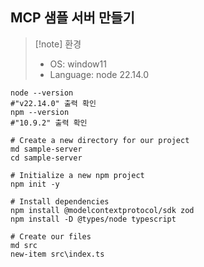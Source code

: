 ## MCP 샘플 서버 만들기


> [!note] 환경
> - OS: window11
> - Language: node 22.14.0
 

```shell
node --version
#"v22.14.0" 출력 확인
npm --version
#"10.9.2" 출력 확인
```


```shell
# Create a new directory for our project
md sample-server
cd sample-server

# Initialize a new npm project
npm init -y

# Install dependencies
npm install @modelcontextprotocol/sdk zod
npm install -D @types/node typescript

# Create our files
md src
new-item src\index.ts
```